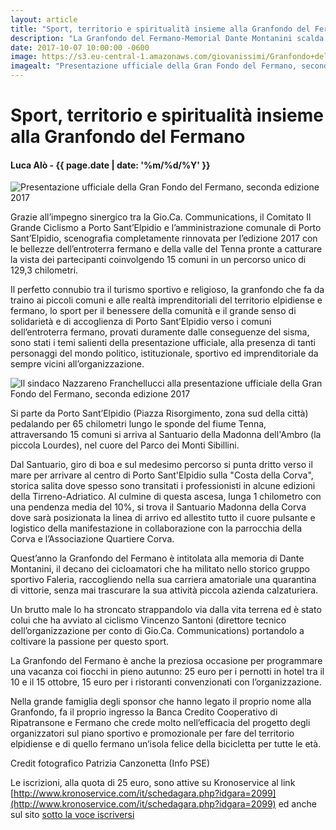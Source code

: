 ```yaml
---
layout: article
title: "Sport, territorio e spiritualità insieme alla Granfondo del Fermano"
description: "La Granfondo del Fermano-Memorial Dante Montanini scalda i motori per la data di domenica 15 ottobre e il Ristorante la Perla sul Mare sul lungomare Nord di Porto Sant'Elpidio ha avuto l’onore di tenere a battesimo l’evento granfondistico amatoriale di fine stagione."
date: 2017-10-07 10:00:00 -0600
image: https://s3.eu-central-1.amazonaws.com/giovanissimi/Granfondo+del+Fermano+06102017+presentazione+(2).jpg
imagealt: "Presentazione ufficiale della Gran Fondo del Fermano, seconda edizione 2017"
---
```


# Sport, territorio e spiritualità insieme alla Granfondo del Fermano

#### Luca Alò - {{ page.date | date: '%m/%d/%Y' }}

![Presentazione ufficiale della Gran Fondo del Fermano, seconda edizione 2017](https://s3.eu-central-1.amazonaws.com/giovanissimi/Granfondo+del+Fermano+06102017+presentazione+(2).jpg)

Grazie all’impegno sinergico tra la Gio.Ca. Communications, il Comitato Il Grande Ciclismo a Porto Sant’Elpidio e l’amministrazione comunale di Porto Sant’Elpidio, scenografia completamente rinnovata per l’edizione 2017 con le bellezze dell’entroterra fermano e della valle del Tenna pronte a catturare la vista dei partecipanti coinvolgendo 15 comuni in un percorso unico di 129,3 chilometri.
 
Il perfetto connubio tra il turismo sportivo e religioso, la granfondo che fa da traino ai piccoli comuni e alle realtà imprenditoriali del territorio elpidiense e fermano, lo sport per il benessere della comunità e il grande senso di solidarietà e di accoglienza di Porto Sant’Elpidio verso i comuni dell’entroterra fermano, provati duramente dalle conseguenze del sisma, sono stati i temi salienti della presentazione ufficiale, alla presenza di tanti personaggi del mondo politico, istituzionale, sportivo ed imprenditoriale da sempre vicini all’organizzazione.

![Il sindaco Nazzareno Franchellucci alla presentazione ufficiale della Gran Fondo del Fermano, seconda edizione 2017](https://s3.eu-central-1.amazonaws.com/giovanissimi/Granfondo+del+Fermano+06102017+presentazione+(4).jpg)
 
Si parte da Porto Sant’Elpidio (Piazza Risorgimento, zona sud della città) pedalando per 65 chilometri lungo le sponde del fiume Tenna, attraversando 15 comuni si arriva al Santuario della Madonna dell'Ambro (la piccola Lourdes), nel cuore del Parco dei Monti Sibillini.
 
Dal Santuario, giro di boa e sul medesimo percorso si punta dritto verso il mare per arrivare al centro di Porto Sant'Elpidio sulla "Costa della Corva", storica salita dove spesso sono transitati i professionisti in alcune edizioni della Tirreno-Adriatico. Al culmine di questa ascesa, lunga 1 chilometro con una pendenza media del 10%, si trova il Santuario Madonna della Corva dove sarà posizionata la linea di arrivo ed allestito tutto il cuore pulsante e logistico della manifestazione in collaborazione con la parrocchia della Corva e l’Associazione Quartiere Corva.
 
Quest’anno la Granfondo del Fermano è intitolata alla memoria di Dante Montanini, il decano dei cicloamatori che ha militato nello storico gruppo sportivo Faleria, raccogliendo nella sua carriera amatoriale una quarantina di vittorie, senza mai trascurare la sua attività piccola azienda calzaturiera.
 
Un brutto male lo ha stroncato strappandolo via dalla vita terrena ed è stato colui che ha avviato al ciclismo Vincenzo Santoni (direttore tecnico dell’organizzazione per conto di Gio.Ca. Communications) portandolo a coltivare la passione per questo sport.
 
La Granfondo del Fermano è anche la preziosa occasione per programmare una vacanza coi fiocchi in pieno autunno: 25 euro per i pernotti in hotel tra il 10 e il 15 ottobre, 15 euro per i ristoranti convenzionati con l’organizzazione.
 
Nella grande famiglia degli sponsor che hanno legato il proprio nome alla Granfondo, fa il proprio ingresso la Banca Credito Cooperativo di Ripatransone e Fermano che crede molto nell’efficacia del progetto degli organizzatori sul piano sportivo e promozionale per fare del territorio elpidiense e di quello fermano un’isola felice della bicicletta per tutte le età.

Credit fotografico Patrizia Canzonetta (Info PSE)

Le iscrizioni, alla quota di 25 euro, sono attive su Kronoservice al link [http://www.kronoservice.com/it/schedagara.php?idgara=2099](http://www.kronoservice.com/it/schedagara.php?idgara=2099) ed anche sul sito [sotto la voce iscriversi](http://granfondopse.it/iscriversi/)